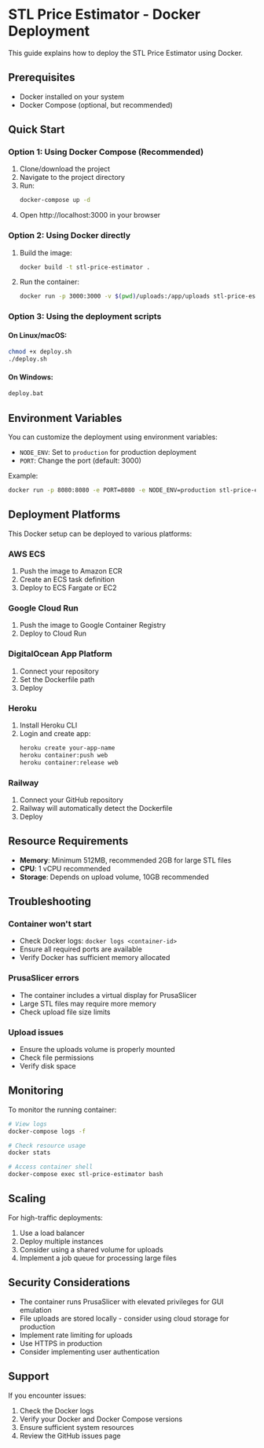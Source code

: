 # STL Price Estimator - Docker Deployment

This guide explains how to deploy the STL Price Estimator using Docker.

## Prerequisites

- Docker installed on your system
- Docker Compose (optional, but recommended)

## Quick Start

### Option 1: Using Docker Compose (Recommended)

1. Clone/download the project
2. Navigate to the project directory
3. Run:
   ```bash
   docker-compose up -d
   ```
4. Open http://localhost:3000 in your browser

### Option 2: Using Docker directly

1. Build the image:
   ```bash
   docker build -t stl-price-estimator .
   ```

2. Run the container:
   ```bash
   docker run -p 3000:3000 -v $(pwd)/uploads:/app/uploads stl-price-estimator
   ```

### Option 3: Using the deployment scripts

#### On Linux/macOS:
```bash
chmod +x deploy.sh
./deploy.sh
```

#### On Windows:
```cmd
deploy.bat
```

## Environment Variables

You can customize the deployment using environment variables:

- `NODE_ENV`: Set to `production` for production deployment
- `PORT`: Change the port (default: 3000)

Example:
```bash
docker run -p 8080:8080 -e PORT=8080 -e NODE_ENV=production stl-price-estimator
```

## Deployment Platforms

This Docker setup can be deployed to various platforms:

### AWS ECS
1. Push the image to Amazon ECR
2. Create an ECS task definition
3. Deploy to ECS Fargate or EC2

### Google Cloud Run
1. Push the image to Google Container Registry
2. Deploy to Cloud Run

### DigitalOcean App Platform
1. Connect your repository
2. Set the Dockerfile path
3. Deploy

### Heroku
1. Install Heroku CLI
2. Login and create app:
   ```bash
   heroku create your-app-name
   heroku container:push web
   heroku container:release web
   ```

### Railway
1. Connect your GitHub repository
2. Railway will automatically detect the Dockerfile
3. Deploy

## Resource Requirements

- **Memory**: Minimum 512MB, recommended 2GB for large STL files
- **CPU**: 1 vCPU recommended
- **Storage**: Depends on upload volume, 10GB recommended

## Troubleshooting

### Container won't start
- Check Docker logs: `docker logs <container-id>`
- Ensure all required ports are available
- Verify Docker has sufficient memory allocated

### PrusaSlicer errors
- The container includes a virtual display for PrusaSlicer
- Large STL files may require more memory
- Check upload file size limits

### Upload issues
- Ensure the uploads volume is properly mounted
- Check file permissions
- Verify disk space

## Monitoring

To monitor the running container:

```bash
# View logs
docker-compose logs -f

# Check resource usage
docker stats

# Access container shell
docker-compose exec stl-price-estimator bash
```

## Scaling

For high-traffic deployments:

1. Use a load balancer
2. Deploy multiple instances
3. Consider using a shared volume for uploads
4. Implement a job queue for processing large files

## Security Considerations

- The container runs PrusaSlicer with elevated privileges for GUI emulation
- File uploads are stored locally - consider using cloud storage for production
- Implement rate limiting for uploads
- Use HTTPS in production
- Consider implementing user authentication

## Support

If you encounter issues:
1. Check the Docker logs
2. Verify your Docker and Docker Compose versions
3. Ensure sufficient system resources
4. Review the GitHub issues page
